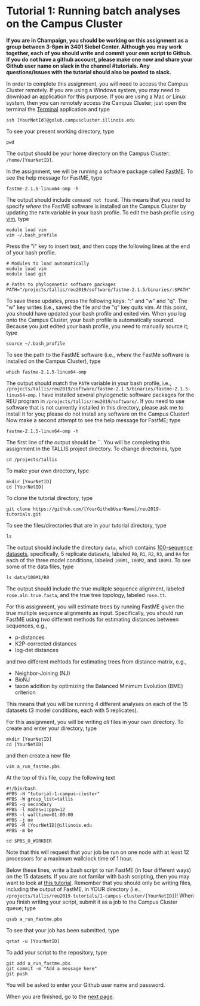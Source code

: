 Tutorial 1: Running batch analyses on the Campus Cluster
========================================================
**If you are in Champaign, you should be working on this assignment as a group between 3-6pm in 3401 Siebel Center. Although you may work together, each of you should write and commit your own script to Github. If you do not have a github account, please make one now and share your Github user name on slack in the channel #tutorials. Any questions/issues with the tutorial should also be posted to slack.**

In order to complete this assignment, you will need to access the Campus Cluster remotely. If you are using a Windows system, you may need to download an application for this purpose. If you are using a Mac or Linux system, then you can remotely access the Campus Cluster; just open the terminal the [Terminal](https://en.wikipedia.org/wiki/Terminal_(macOS)) application and type

```
ssh [YourNetId]@golub.campuscluster.illinois.edu
```

To see your present working directory, type

```
pwd
```

The output should be your home directory on the Campus Cluster: `/home/[YourNetID]`.

In the assignment, we will be running a software package called [FastME](http://www.atgc-montpellier.fr/fastme/). To see the help message for FastME, type

```
fastme-2.1.5-linux64-omp -h
```

The output should include `command not found`. This means that you need to specify *where* the FastME software is installed on the Campus Cluster by updating the `PATH` variable in your bash profile. To edit the bash profile using [vim](https://www.vim.org), type

```
module load vim
vim ~/.bash_profile
```

Press the "i" key to insert text, and then copy the following lines at the end of your bash profile.

```
# Modules to load automatically
module load vim
module load git

# Paths to phylogenetic software packages
PATH="/projects/tallis/reu2019/software/fastme-2.1.5/binaries/:$PATH"
```

To save these updates, press the following keys: ":" and "w" and "q". The "w" key writes (i.e., saves) the file and the "q" key quits vim. At this point, you should have updated your bash profile and exited vim. When you log onto the Campus Cluster, your bash profile is automatically sourced. Because you just edited your bash profile, you need to manually source it; type

```
source ~/.bash_profile
```

To see the path to the FastME software (i.e., *where* the FastMe software is installed on the Campus Cluster), type

```
which fastme-2.1.5-linux64-omp
```

The output should match the `PATH` variable in your bash profile, i.e., `/projects/tallis/reu2019/software/fastme-2.1.5/binaries/fastme-2.1.5-linux64-omp`. I have installed several phylogenetic software packages for the REU program in `/projects/tallis/reu2019/software/`. If you need to use software that is not currently installed in this directory, please ask me to install it for you; please do not install any software on the Campus Cluster! Now make a second attempt to see the help message for FastME; type

```
fastme-2.1.5-linux64-omp -h
```

The first line of the output should be ``. You will be completing this assignment in the TALLIS project directory. To change directories, type

```
cd /projects/tallis
```

To make your own directory, type
```
mkdir [YourNetID]
cd [YourNetID]
```

To clone the tutorial directory, type

```
git clone https://github.com/[YourGithubUserName]/reu2019-tutorials.git
```

To see the files/directories that are in your tutorial directory, type

```
ls
```

The output should include the directory `data`, which contains [100-sequence datasets](https://sites.google.com/eng.ucsd.edu/datasets/alignment/sate-i), specifically, 5 replicate datasets, labeled `R0`, `R1`, `R2`, `R3`, and `R4` for each of the three model conditions, labeled `100M1`, `100M2`, and `100M3`. To see some of the data files, type

```
ls data/100M1/R0
```

The output should include the true mulitple sequence alignment, labeled `rose.aln.true.fasta`, and the true tree topology, labeled `rose.tt`.


For this assignment, you will estimate trees by running FastME given the true multiple sequence alignments as input. Specifically, you should run FastME using *two* different methods for estimating distances between sequences, e.g.,

+ p-distances
+ K2P-corrected distances
+ log-det distances

and *two* different mehtods for estimating trees from distance matrix, e.g.,

+ Neighbor-Joining (NJ)
+ BioNJ
+ taxon addition by optimizing the Balanced Minimum Evolution (BME) criterion

This means that you will be running 4 different analyses on each of the 15 datasets (3 model conditions, each with 5 replicates). 

For this assignment, you will be writing *all* files in your own directory. To create and enter your directory, type

```
mkdir [YourNetID]
cd [YourNetID]
```

and then create a new file
```
vim a_run_fastme.pbs
```

At the top of this file, copy the following text

```
#!/bin/bash
#PBS -N "tutorial-1-campus-cluster"
#PBS -W group_list=tallis
#PBS -q secondary
#PBS -l nodes=1:ppn=12
#PBS -l walltime=01:00:00
#PBS -j oe
#PBS -M [YourNetID]@illinois.edu
#PBS -m be

cd $PBS_O_WORKDIR
```

Note that this will request that your job be run on one node with at least 12 processors for a maximum wallclock time of 1 hour.

Below these lines, write a bash script to run FastME (in four different ways) on the 15 datasets. If you are not familar with bash scripting, then you may want to look at [this tutorial](https://www.codecademy.com/learn/learn-the-command-line/modules/bash-scripting). Remember that you should only be writing files, including the output of FastME, in YOUR directory (i.e., `/projects/tallis/reu2019-tutorials/1-campus-cluster/[YourNetID]`)! When you finish writing your script, submit it as a job to the Campus Cluster queue; type

```
qsub a_run_fastme.pbs
```

To see that your job has been submitted, type

```
qstat -u [YourNetID]
```

To add your script to the repository, type 

```
git add a_run_fastme.pbs
git commit -m "Add a message here"
git push
```

You will be asked to enter your Github user name and password.

When you are finished, go to the [next page](README_2.md).
